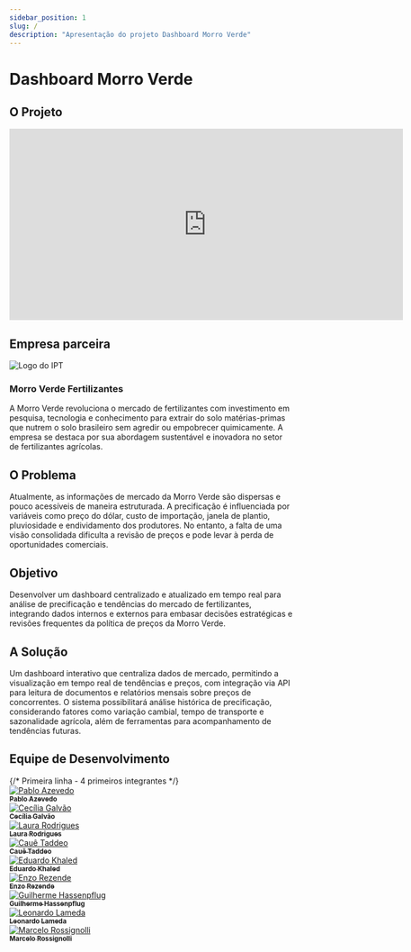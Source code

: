 ```yaml
---
sidebar_position: 1
slug: /
description: "Apresentação do projeto Dashboard Morro Verde"
---
```


# Dashboard Morro Verde

## O Projeto

<iframe width="700" height="340" src="https://www.youtube.com/embed/6jclIY53AWM?si=WcufCV1_YfwiF4dV" title="YouTube video player" frameborder="0" allow="accelerometer; autoplay; clipboard-write; encrypted-media; gyroscope; picture-in-picture; web-share" referrerpolicy="strict-origin-when-cross-origin" allowfullscreen></iframe>

## Empresa parceira

<div style={{ display: 'flex', alignItems: 'center', flexWrap: 'wrap', marginBottom: '2rem' }}>
  <div style={{ flex: '0 0 300px', margin: '0 auto 1rem' }}>
    <img src={require("../static/img/logo-morro-verde.png").default} alt="Logo do IPT" style={{ width: '100%', maxWidth: '400px', height: 'auto' }} />
  </div>
  <div style={{ flex: '1', minWidth: '300px', paddingLeft: '1rem' }}>
    <h3>Morro Verde Fertilizantes</h3>
    <p>A Morro Verde revoluciona o mercado de fertilizantes com investimento em pesquisa, tecnologia e conhecimento para extrair do solo matérias-primas que nutrem o solo brasileiro sem agredir ou empobrecer quimicamente. A empresa se destaca por sua abordagem sustentável e inovadora no setor de fertilizantes agrícolas.</p>
  </div>
</div>

## O Problema

Atualmente, as informações de mercado da Morro Verde são dispersas e pouco acessíveis de maneira estruturada. A precificação é influenciada por variáveis como preço do dólar, custo de importação, janela de plantio, pluviosidade e endividamento dos produtores. No entanto, a falta de uma visão consolidada dificulta a revisão de preços e pode levar à perda de oportunidades comerciais.

## Objetivo

Desenvolver um dashboard centralizado e atualizado em tempo real para análise de precificação e tendências do mercado de fertilizantes, integrando dados internos e externos para embasar decisões estratégicas e revisões frequentes da política de preços da Morro Verde.

## A Solução

Um dashboard interativo que centraliza dados de mercado, permitindo a visualização em tempo real de tendências e preços, com integração via API para leitura de documentos e relatórios mensais sobre preços de concorrentes. O sistema possibilitará análise histórica de precificação, considerando fatores como variação cambial, tempo de transporte e sazonalidade agrícola, além de ferramentas para acompanhamento de tendências futuras.

## Equipe de Desenvolvimento

<div style={{ display: 'flex', flexWrap: 'wrap', justifyContent: 'center', maxWidth: '100%' }}>
  {/* Primeira linha - 4 primeiros integrantes */}
  <div style={{ margin: 10, textAlign: 'center', width: '20%', minWidth: '120px', maxWidth: '150px' }}>
    <a href="https://www.linkedin.com/in/pabloazevedo/">
      <img src={require("../static/img/Pablo.png").default} style={{ borderRadius: '10%', width: '100%' }} alt="Pablo Azevedo" />
      <br />
      <sub><b>Pablo Azevedo</b></sub>
    </a>
  </div>
  <div style={{ margin: 10, textAlign: 'center', width: '20%', minWidth: '120px', maxWidth: '150px' }}>
    <a href="https://www.linkedin.com/in/ceciliagalvaoo/">
      <img src={require("../static/img/Cecilia.png").default} style={{ borderRadius: '10%', width: '100%' }} alt="Cecília Galvão" />
      <br />
      <sub><b>Cecília Galvão</b></sub>
    </a>
  </div>
  <div style={{ margin: 10, textAlign: 'center', width: '20%', minWidth: '120px', maxWidth: '150px' }}>
    <a href="https://www.linkedin.com/in/laura-rodrigues31/">
      <img src={require("../static/img/Laura.png").default} style={{ borderRadius: '10%', width: '100%' }} alt="Laura Rodrigues" />
      <br />
      <sub><b>Laura Rodrigues</b></sub>
    </a>
  </div>
  <div style={{ margin: 10, textAlign: 'center', width: '20%', minWidth: '120px', maxWidth: '150px' }}>
    <a href="https://www.linkedin.com/in/cau%C3%AA-taddeo-b9b05a33b/">
      <img src={require("../static/img/Caue.png").default} style={{ borderRadius: '10%', width: '100%' }} alt="Cauê Taddeo" />
      <br />
      <sub><b>Cauê Taddeo</b></sub>
    </a>
  </div>
  <div style={{ margin: 10, textAlign: 'center', width: '20%', minWidth: '120px', maxWidth: '150px' }}>
    <a href="https://www.linkedin.com/in/eduardo-khaled-chmouri-guardiano-277a7b362/">
      <img src={require("../static/img/Eduardo.png").default} style={{ borderRadius: '10%', width: '100%' }} alt="Eduardo Khaled" />
      <br />
      <sub><b>Eduardo Khaled</b></sub>
    </a>
  </div>
  <div style={{ margin: 10, textAlign: 'center', width: '20%', minWidth: '120px', maxWidth: '150px' }}>
    <a href="https://www.linkedin.com/in/enzorezende/">
      <img src={require("../static/img/Enzo.png").default} style={{ borderRadius: '10%', width: '100%' }} alt="Enzo Rezende" />
      <br />
      <sub><b>Enzo Rezende</b></sub>
    </a>
  </div>
  <div style={{ margin: 10, textAlign: 'center', width: '20%', minWidth: '120px', maxWidth: '150px' }}>
    <a href="https://www.linkedin.com/in/guilherme-hassenpflug-644ba4342/">
      <img src={require("../static/img/Guilherme.png").default} style={{ borderRadius: '10%', width: '100%' }} alt="Guilherme Hassenpflug" />
      <br />
      <sub><b>Guilherme Hassenpflug</b></sub>
    </a>
  </div>
  <div style={{ margin: 10, textAlign: 'center', width: '20%', minWidth: '120px', maxWidth: '150px' }}>
    <a href="https://www.linkedin.com/in/leonardo-lameda/">
      <img src={require("../static/img/Leonardo.png").default} style={{ borderRadius: '10%', width: '100%' }} alt="Leonardo Lameda" />
      <br />
      <sub><b>Leonardo Lameda</b></sub>
    </a>
  </div>
  <div style={{ margin: 10, textAlign: 'center', width: '20%', minWidth: '120px', maxWidth: '150px' }}>
    <a href="https://www.linkedin.com/in/marcelo-rossignolli/">
      <img src={require("../static/img/Marcelo.png").default} style={{ borderRadius: '10%', width: '100%' }} alt="Marcelo Rossignolli" />
      <br />
      <sub><b>Marcelo Rossignolli</b></sub>
    </a>
  </div>
</div>